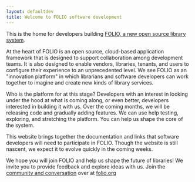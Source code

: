 ```yaml
---
layout: defaultdev
title: Welcome to FOLIO software development
---
```


This is the home for developers building [FOLIO, a new open source library
system](https://www.folio.org/).

At the heart of FOLIO is an open source, cloud-based application framework that
is designed to support collaboration among development teams.  It is also
designed to enable vendors, libraries, tenants, and users to configure their
experience to an unprecedented level.  We see FOLIO as an "innovation platform"
in which librarians and software developers can work together to imagine and
create new kinds of library services.

Who is the platform for at this stage?  Developers with an interest in looking
under the hood at what is coming along, or even better, developers interested
in building it with us.  Over the coming months, we will be releasing code and
gradually adding features.  We can use help testing, exploring, and stretching
the platform.  You can help us shape the core of the system.

This website brings together the documentation and links that software
developers will need to participate in FOLIO.  Though the website is still
nascent, we expect it to evolve quickly in the coming weeks.

We hope you will join FOLIO and help us shape the future of libraries!  We
invite you to provide feedback and explore ideas with us.  Join the
[community and conversation](community) over at [folio.org](https://www.folio.org/)

